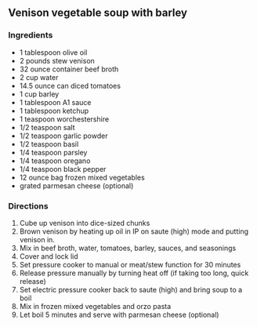 ## Venison vegetable soup with barley

### Ingredients

- 1 tablespoon olive oil
- 2 pounds stew venison
- 32 ounce container beef broth
- 2 cup water
- 14.5 ounce can diced tomatoes
- 1 cup barley
- 1 tablespoon A1 sauce
- 1 tablespoon ketchup
- 1 teaspoon worchestershire
- 1/2 teaspoon salt
- 1/2 teaspoon garlic powder
- 1/2 teaspoon basil
- 1/4 teaspoon parsley
- 1/4 teaspoon oregano
- 1/4 teaspoon black pepper
- 12 ounce bag frozen mixed vegetables
- grated parmesan cheese (optional)


### Directions

1. Cube up venison into dice-sized chunks
2. Brown venison by heating up oil in IP on saute (high) mode and putting venison in.
3. Mix in beef broth, water, tomatoes, barley, sauces, and seasonings
4. Cover and lock lid
5. Set pressure cooker to manual or meat/stew function for 30 minutes
6. Release pressure manually by turning heat off (if taking too long, quick release)
7. Set electric pressure cooker back to saute (high) and bring soup to a boil
8. Mix in frozen mixed vegetables and orzo pasta
9. Let boil 5 minutes and serve with parmesan cheese (optional)

